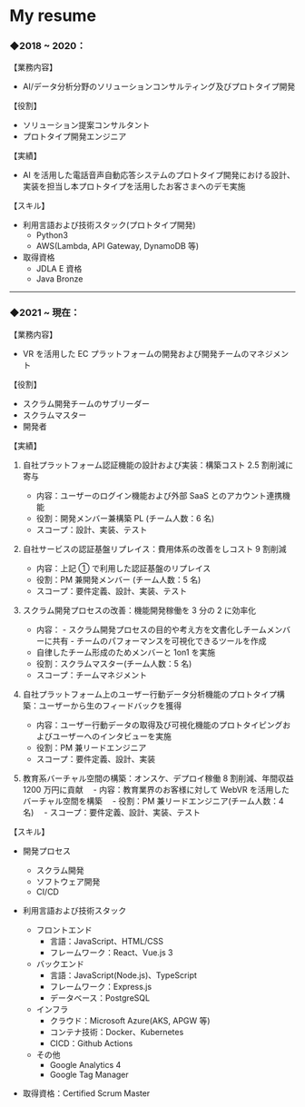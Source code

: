 # My resume

### ◆2018 ~ 2020：

【業務内容】

- AI/データ分析分野のソリューションコンサルティング及びプロトタイプ開発

【役割】

- ソリューション提案コンサルタント
- プロトタイプ開発エンジニア

【実績】

- AI を活用した電話音声自動応答システムのプロトタイプ開発における設計、実装を担当し本プロトタイプを活用したお客さまへのデモ実施

【スキル】

- 利用言語および技術スタック(プロトタイプ開発)
  - Python3
  - AWS(Lambda, API Gateway, DynamoDB 等)
- 取得資格
  - JDLA E 資格
  - Java Bronze

---

### ◆2021 ~ 現在：

【業務内容】

- VR を活用した EC プラットフォームの開発および開発チームのマネジメント

【役割】

- スクラム開発チームのサブリーダー
- スクラムマスター
- 開発者

【実績】

1. 自社プラットフォーム認証機能の設計および実装：構築コスト 2.5 割削減に寄与

   - 内容：ユーザーのログイン機能および外部 SaaS とのアカウント連携機能
   - 役割：開発メンバー兼構築 PL (チーム人数：6 名)
   - スコープ：設計、実装、テスト

2. 自社サービスの認証基盤リプレイス：費用体系の改善をしコスト 9 割削減

   - 内容：上記 ① で利用した認証基盤のリプレイス
   - 役割：PM 兼開発メンバー (チーム人数：5 名)
   - スコープ：要件定義、設計、実装、テスト

3. スクラム開発プロセスの改善：機能開発稼働を 3 分の 2 に効率化

   - 内容： - スクラム開発プロセスの目的や考え方を文書化しチームメンバーに共有 - チームのパフォーマンスを可視化できるツールを作成
   - 自律したチーム形成のためメンバーと 1on1 を実施
   - 役割：スクラムマスター(チーム人数：5 名)
   - スコープ：チームマネジメント

4. 自社プラットフォーム上のユーザー行動データ分析機能のプロトタイプ構築：ユーザーから生のフィードバックを獲得

   - 内容：ユーザー行動データの取得及び可視化機能のプロトタイピングおよびユーザーへのインタビューを実施
   - 役割：PM 兼リードエンジニア
   - スコープ：要件定義、設計、実装

5. 教育系バーチャル空間の構築：オンスケ、デプロイ稼働 8 割削減、年間収益 1200 万円に貢献
   　- 内容：教育業界のお客様に対して WebVR を活用したバーチャル空間を構築
   　- 役割：PM 兼リードエンジニア(チーム人数：4 名)
   　- スコープ：要件定義、設計、実装、テスト

【スキル】

- 開発プロセス
  - スクラム開発
  - ソフトウェア開発
  - CI/CD
- 利用言語および技術スタック

  - フロントエンド
    - 言語：JavaScript、HTML/CSS
    - フレームワーク：React、Vue.js 3
  - バックエンド
    - 言語：JavaScript(Node.js)、TypeScript
    - フレームワーク：Express.js
    - データベース：PostgreSQL
  - インフラ
    - クラウド：Microsoft Azure(AKS, APGW 等)
    - コンテナ技術：Docker、Kubernetes
    - CICD：Github Actions
  - その他
    - Google Analytics 4
    - Google Tag Manager

- 取得資格：Certified Scrum Master
